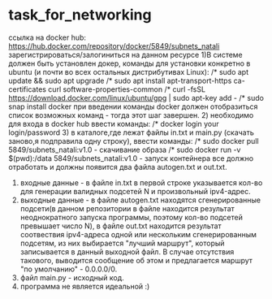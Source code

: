 # task_for_networking
ссылка на docker hub: https://hub.docker.com/repository/docker/5849/subnets_natali
зарегистрироваться/залогиниться на данном ресурсе
1)В системе должен быть установлен докер, команды для установки конкретно в ubuntu (и почти во всех остальных дистрибутивах Linux): 
/* sudo apt update && sudo apt upgrade 
/* sudo apt install apt-transport-https ca-certificates curl software-properties-common 
/* curl -fsSL https://download.docker.com/linux/ubuntu/gpg | sudo apt-key add - 
/* sudo snap install docker 
при введении команды docker должен отобразиться список возможных команд - тогда этот шаг завершен.
2) необходимо для входа в docker hub ввести команды:
/* docker login 
your login/password
3) в каталоге,где лежат файлы in.txt и main.py (скачать заново,я подправила одну строку), ввести команды:
/* sudo docker pull 5849/subnets_natali:v1.0 - скачивание образа 
/* sudo docker run -v $(pwd):/data 5849/subnets_natali:v1.0  - запуск контейнера
все должно отработать и должны появится два файла autogen.txt и out.txt.


1. входные данные - в файле in.txt в первой строке указывается кол-во для генерации валидных подсетей N и произвольный ipv4-адрес.
2. выходные данные - в файле autogen.txt находятся сгенерированные подсети(в данном репозитории в файле находится результат неоднократного запуска программы,
поэтому кол-во подсетей превышает число N), в файле out.txt находится результат соотвествия ipv4-адреса одной или нескольким сгенерированным подсетям, из них выбирается "лучший маршрут", который записывается в данный выходной файл.
В случае отсутствия такового, выводится сообщение об этом и предлагается маршрут "по умолчанию" - 0.0.0.0/0.
3. файл main.py - исходный код.
4. программа не является идеальной :)
